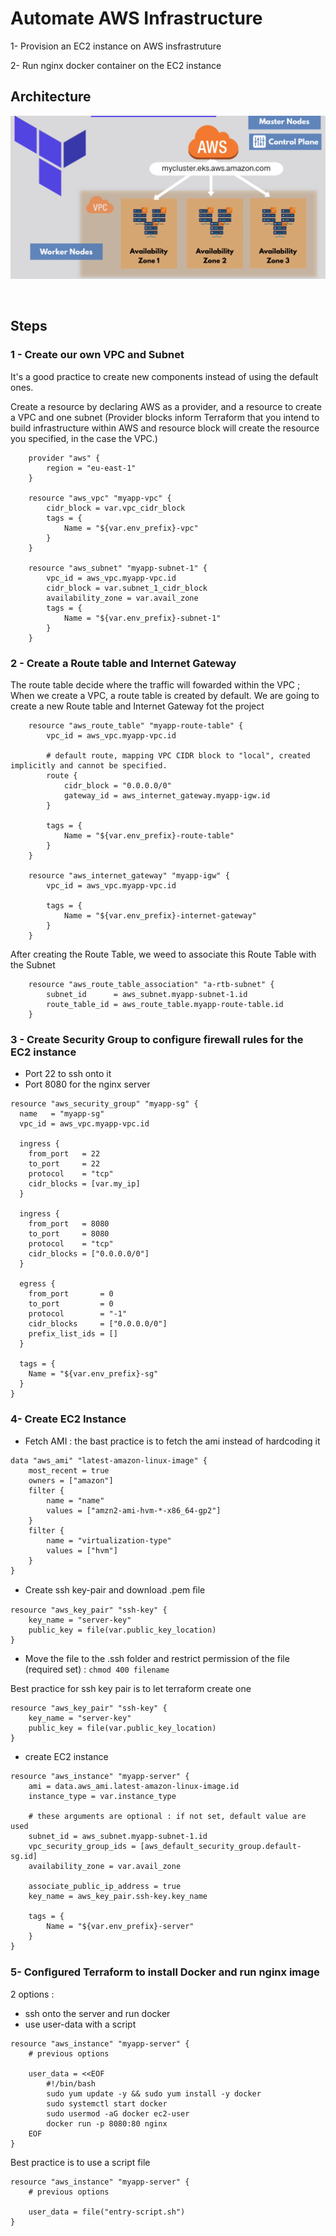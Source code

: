 # Automate AWS Infrastructure 

1- Provision an EC2 instance on AWS insfrastruture 

2- Run nginx docker container on the EC2 instance 

## Architecture 
![Image](/images/archi.png)

<br>

## Steps 

### 1 - Create our own VPC and Subnet 

It's a good practice to create new components instead of using the default ones. 

Create a resource by declaring AWS as a provider, and a resource to create a VPC and one subnet (Provider blocks inform Terraform that you intend to build infrastructure within AWS and resource block will create the resource you specified, in the case the VPC.)

```
    provider "aws" {
        region = "eu-east-1"
    }

    resource "aws_vpc" "myapp-vpc" {
        cidr_block = var.vpc_cidr_block
        tags = {
            Name = "${var.env_prefix}-vpc"
        }
    }

    resource "aws_subnet" "myapp-subnet-1" {
        vpc_id = aws_vpc.myapp-vpc.id
        cidr_block = var.subnet_1_cidr_block
        availability_zone = var.avail_zone
        tags = {
            Name = "${var.env_prefix}-subnet-1"
        }
    }

```
### 2 - Create a Route table and Internet Gateway
The route table decide where the traffic will fowarded within the VPC ; When we create a VPC, a route table is created by default. 
We are going to create a new Route table and Internet Gateway fot the project 

```
    resource "aws_route_table" "myapp-route-table" {
        vpc_id = aws_vpc.myapp-vpc.id

        # default route, mapping VPC CIDR block to "local", created implicitly and cannot be specified.
        route {
            cidr_block = "0.0.0.0/0"
            gateway_id = aws_internet_gateway.myapp-igw.id
        }

        tags = {
            Name = "${var.env_prefix}-route-table"
        }
    }

    resource "aws_internet_gateway" "myapp-igw" {
        vpc_id = aws_vpc.myapp-vpc.id
        
        tags = {
            Name = "${var.env_prefix}-internet-gateway"
        }
    }
```

After creating the Route Table, we weed to associate this Route Table with the Subnet

```
    resource "aws_route_table_association" "a-rtb-subnet" {
        subnet_id      = aws_subnet.myapp-subnet-1.id
        route_table_id = aws_route_table.myapp-route-table.id
    }
```

### 3 - Create Security Group to configure firewall rules for the EC2 instance
- Port 22 to ssh onto it 
- Port 8080 for the nginx server

```
resource "aws_security_group" "myapp-sg" {
  name   = "myapp-sg"
  vpc_id = aws_vpc.myapp-vpc.id

  ingress {
    from_port   = 22
    to_port     = 22
    protocol    = "tcp"
    cidr_blocks = [var.my_ip]
  }

  ingress {
    from_port   = 8080
    to_port     = 8080
    protocol    = "tcp"
    cidr_blocks = ["0.0.0.0/0"]
  }

  egress {
    from_port       = 0
    to_port         = 0
    protocol        = "-1"
    cidr_blocks     = ["0.0.0.0/0"]
    prefix_list_ids = []
  }

  tags = {
    Name = "${var.env_prefix}-sg"
  }
}

```

### 4- Create EC2 Instance
- Fetch AMI : the bast practice is to fetch the ami instead of hardcoding it 

```
data "aws_ami" "latest-amazon-linux-image" {
    most_recent = true
    owners = ["amazon"]
    filter {
        name = "name"
        values = ["amzn2-ami-hvm-*-x86_64-gp2"]
    }
    filter {
        name = "virtualization-type"
        values = ["hvm"]
    }
}

```
- Create ssh key-pair and download .pem ﬁle
```
resource "aws_key_pair" "ssh-key" {
    key_name = "server-key"
    public_key = file(var.public_key_location)
}
```

- Move the file to the .ssh folder and restrict permission of the file (required set) : `chmod 400 filename`

Best practice for ssh key pair is to let terraform create one

```
resource "aws_key_pair" "ssh-key" {
    key_name = "server-key"
    public_key = file(var.public_key_location)
}
```
- create EC2 instance

```
resource "aws_instance" "myapp-server" {
    ami = data.aws_ami.latest-amazon-linux-image.id
    instance_type = var.instance_type

    # these arguments are optional : if not set, default value are used
    subnet_id = aws_subnet.myapp-subnet-1.id
    vpc_security_group_ids = [aws_default_security_group.default-sg.id]
    availability_zone = var.avail_zone

    associate_public_ip_address = true
    key_name = aws_key_pair.ssh-key.key_name

    tags = {
        Name = "${var.env_prefix}-server"
    }
}
```

### 5- Conﬁgured Terraform to install Docker and run nginx image
2 options :
- ssh onto the server and run docker 
- use user-data with a script 

```
resource "aws_instance" "myapp-server" {
    # previous options 

    user_data = <<EOF
        #!/bin/bash
        sudo yum update -y && sudo yum install -y docker
        sudo systemctl start docker 
        sudo usermod -aG docker ec2-user
        docker run -p 8080:80 nginx
    EOF
}
```
Best practice is to use a script file 

```
resource "aws_instance" "myapp-server" {
    # previous options 

    user_data = file("entry-script.sh")
}
```



